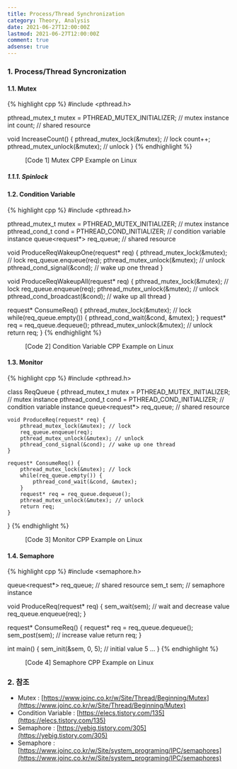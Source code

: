 ```yaml
---
title: Process/Thread Synchronization
category: Theory, Analysis
date: 2021-06-27T12:00:00Z
lastmod: 2021-06-27T12:00:00Z
comment: true
adsense: true
---
```


### 1. Process/Thread Syncronization

#### 1.1. Mutex

{% highlight cpp %}
#include <pthread.h>  

pthread_mutex_t mutex = PTHREAD_MUTEX_INITIALIZER; // mutex instance
int count; // shared resource

void IncreaseCount() {
    pthread_mutex_lock(&mutex); // lock
    count++;
    pthread_mutex_unlock(&mutex); // unlock
}
{% endhighlight %}
<figure>
<figcaption class="caption">[Code 1] Mutex CPP Example on Linux</figcaption>
</figure>

##### 1.1.1. Spinlock

#### 1.2. Condition Variable

{% highlight cpp %}
#include <pthread.h>  

pthread_mutex_t mutex = PTHREAD_MUTEX_INITIALIZER; // mutex instance
pthread_cond_t cond = PTHREAD_COND_INITIALIZER; // condition variable instance
queue<request*> req_queue; // shared resource

void ProduceReqWakeupOne(request* req) {
    pthread_mutex_lock(&mutex); // lock
    req_queue.enqueue(req);
    pthread_mutex_unlock(&mutex); // unlock
    pthread_cond_signal(&cond); // wake up one thread
}

void ProduceReqWakeupAll(request* req) {
    pthread_mutex_lock(&mutex); // lock
    req_queue.enqueue(req);
    pthread_mutex_unlock(&mutex); // unlock
    pthread_cond_broadcast(&cond); // wake up all thread
}

request* ConsumeReq() {
    pthread_mutex_lock(&mutex); // lock
    while(req_queue.empty()) {
        pthread_cond_wait(&cond, &mutex);
    }
    request* req = req_queue.dequeue();
    pthread_mutex_unlock(&mutex); // unlock
    return req;
}
{% endhighlight %}
<figure>
<figcaption class="caption">[Code 2] Condition Variable CPP Example on Linux</figcaption>
</figure>

#### 1.3. Monitor

{% highlight cpp %}
#include <pthread.h>  

class ReqQueue {
    pthread_mutex_t mutex = PTHREAD_MUTEX_INITIALIZER; // mutex instance
    pthread_cond_t cond = PTHREAD_COND_INITIALIZER; // condition variable instance
    queue<request*> req_queue; // shared resource

    void ProduceReq(request* req) {
        pthread_mutex_lock(&mutex); // lock
        req_queue.enqueue(req);
        pthread_mutex_unlock(&mutex); // unlock
        pthread_cond_signal(&cond); // wake up one thread
    }

    request* ConsumeReq() {
        pthread_mutex_lock(&mutex); // lock
        while(req_queue.empty()) {
            pthread_cond_wait(&cond, &mutex);
        }
        request* req = req_queue.dequeue();
        pthread_mutex_unlock(&mutex); // unlock
        return req;
    }
}
{% endhighlight %}
<figure>
<figcaption class="caption">[Code 3] Monitor CPP Example on Linux</figcaption>
</figure>

#### 1.4. Semaphore

{% highlight cpp %}
#include <semaphore.h>

queue<request*> req_queue; // shared resource
sem_t sem; // semaphore instance

void ProduceReq(request* req) {
    sem_wait(sem); // wait and decrease value
    req_queue.enqueue(req);
}

request* ConsumeReq() {
    request* req = req_queue.dequeue();
    sem_post(sem); // increase value
    return req;
}

int main() {
    sem_init(&sem, 0, 5); // initial value 5
    ...
}
{% endhighlight %}
<figure>
<figcaption class="caption">[Code 4] Semaphore CPP Example on Linux</figcaption>
</figure>

### 2. 참조

* Mutex : [https://www.joinc.co.kr/w/Site/Thread/Beginning/Mutex](https://www.joinc.co.kr/w/Site/Thread/Beginning/Mutex)
* Condition Variable : [https://elecs.tistory.com/135](https://elecs.tistory.com/135)
* Semaphore : [https://yebig.tistory.com/305](https://yebig.tistory.com/305)
* Semaphore : [https://www.joinc.co.kr/w/Site/system_programing/IPC/semaphores](https://www.joinc.co.kr/w/Site/system_programing/IPC/semaphores)
